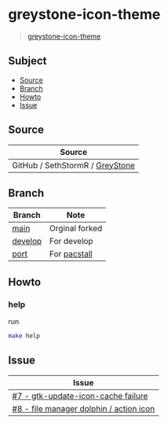 

# greystone-icon-theme

> [greystone-icon-theme](https://github.com/samwhelp/greystone-icon-theme)




## Subject

* [Source](#source)
* [Branch](#branch)
* [Howto](#howto)
* [Issue](#issue)




## Source

| Source |
| ------ |
| GitHub / SethStormR / [GreyStone](https://github.com/SethStormR/GreyStone) |




## Branch

| Branch | Note |
| ------ | ---- |
| [main](https://github.com/samwhelp/greystone-icon-theme/tree/main) | Orginal forked |
| [develop](https://github.com/samwhelp/greystone-icon-theme/tree/develop) | For develop |
| [port](https://github.com/samwhelp/greystone-icon-theme/tree/port) | For [pacstall](https://github.com/samwhelp/deb-coffee/blob/main/packages/bean-appearance-greystone-icon-theme/bean-appearance-greystone-icon-theme.pacscript#L7) |




## Howto

### help

run

``` sh
make help
```




## Issue

| Issue |
| ----- |
| [#7 - gtk-update-icon-cache failure](https://github.com/SethStormR/GreyStone/issues/7) |
| [#8 - file manager dolphin / action icon](https://github.com/SethStormR/GreyStone/issues/8) |
